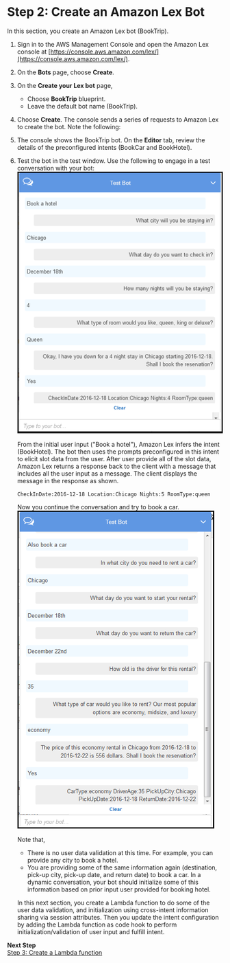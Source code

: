 # Step 2: Create an Amazon Lex Bot

In this section, you create an Amazon Lex bot (BookTrip). 

1. Sign in to the AWS Management Console and open the Amazon Lex console at [https://console.aws.amazon.com/lex/](https://console.aws.amazon.com/lex/).

1. On the **Bots** page, choose **Create**.

1. On the **Create your Lex bot** page, 
   + Choose **BookTrip** blueprint.
   + Leave the default bot name (BookTrip).

1. Choose **Create**. The console sends a series of requests to Amazon Lex to create the bot. Note the following:

1. The console shows the BookTrip bot. On the **Editor** tab, review the details of the preconfigured intents (BookCar and BookHotel).

1. Test the bot in the test window. Use the following to engage in a test conversation with your bot:   
![](../images/book-trip-no-lambda-10.png)

   From the initial user input ("Book a hotel"), Amazon Lex infers the intent (BookHotel). The bot then uses the prompts preconfigured in this intent to elicit slot data from the user. After user provide all of the slot data, Amazon Lex returns a response back to the client with a message that includes all the user input as a message. The client displays the message in the response as shown. 

   ```
   CheckInDate:2016-12-18 Location:Chicago Nights:5 RoomType:queen
   ```

   Now you continue the conversation and try to book a car.   
![](../images/book-trip-no-lambda-20.png)

   Note that, 
   + There is no user data validation at this time. For example, you can provide any city to book a hotel.
   + You are providing some of the same information again (destination, pick-up city, pick-up date, and return date) to book a car. In a dynamic conversation, your bot should initialize some of this information based on prior input user provided for booking hotel. 

   In this next section, you create a Lambda function to do some of the user data validation, and initialization using cross-intent information sharing via session attributes. Then you update the intent configuration by adding the Lambda function as code hook to perform initialization/validation of user input and fulfill intent.

**Next Step**  
[Step 3: Create a Lambda function](ex3-step3.md)
